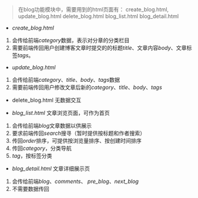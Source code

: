 > 在blog功能模块中，需要用到的html页面有：
> create_blog.html, 
> update_blog.html
> delete_blog.html
> blog_list.html
> blog_detail.html


*  *create_blog.html*  
1. 会传给前端*category*数据，表示对分章的分类栏目
2. 需要前端传回用户创建博客文章时提交的的标题*title*、文章内容*body*、文章标签*tags*。

* *update_blog.html*
1. 会传给前端*category*、*title*、*body*、*tags*数据
2. 需要前端传回用户修改文章后新的*category*、*title*、*body*、*tags*

* delete_blog.html
无数据交互

* *blog_list.html*
文章浏览页面，可作为首页
1. 会传给前端*blog*文章数据以供展示
2. 要求前端传回*search*搜寻（暂时提供按标题和作者搜索）
3. 传回*order*排序，可提供按浏览量排序、按创建时间排序
4. 传回*category*，分类导航
5. *tag*，按标签分类

* *blog_detail.html*
文章详细展示页
1. 会传给前端*blog*、*comments*、
  *pre_blog*、*next_blog*
2. 不需要数据传回


